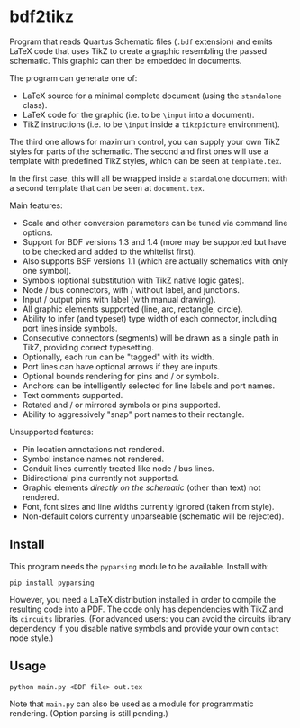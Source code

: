 # bdf2tikz

Program that reads Quartus Schematic files (`.bdf` extension) and emits LaTeX
code that uses TikZ to create a graphic resembling the passed schematic. This
graphic can then be embedded in documents.

The program can generate one of:

 - LaTeX source for a minimal complete document (using the `standalone` class).
 - LaTeX code for the graphic (i.e. to be `\input` into a document).
 - TikZ instructions (i.e. to be `\input` inside a `tikzpicture` environment).

The third one allows for maximum control, you can supply your own TikZ styles
for parts of the schematic. The second and first ones will use a template
with predefined TikZ styles, which can be seen at `template.tex`.

In the first case, this will all be wrapped inside a `standalone` document with
a second template that can be seen at `document.tex`.

Main features:

 - Scale and other conversion parameters can be tuned via command line options.
 - Support for BDF versions 1.3 and 1.4 (more may be supported but
   have to be checked and added to the whitelist first).
 - Also supports BSF versions 1.1 (which are actually schematics with
   only one symbol).
 - Symbols (optional substitution with TikZ native logic gates).
 - Node / bus connectors, with / without label, and junctions.
 - Input / output pins with label (with manual drawing).
 - All graphic elements supported (line, arc, rectangle, circle).
 - Ability to infer (and typeset) type width of each connector,
   including port lines inside symbols.
 - Consecutive connectors (segments) will be drawn as a single path in TikZ,
   providing correct typesetting.
 - Optionally, each run can be "tagged" with its width.
 - Port lines can have optional arrows if they are inputs.
 - Optional bounds rendering for pins and / or symbols.
 - Anchors can be intelligently selected for line labels and port names.
 - Text comments supported.
 - Rotated and / or mirrored symbols or pins supported.
 - Ability to aggressively "snap" port names to their rectangle.

Unsupported features:

 - Pin location annotations not rendered.
 - Symbol instance names not rendered.
 - Conduit lines currently treated like node / bus lines.
 - Bidirectional pins currently not supported.
 - Graphic elements *directly on the schematic* (other than text) not rendered.
 - Font, font sizes and line widths currently ignored (taken from style).
 - Non-default colors currently unparseable (schematic will be rejected).

## Install

This program needs the `pyparsing` module to be available. Install with:

    pip install pyparsing

However, you need a LaTeX distribution installed in order to compile the
resulting code into a PDF. The code only has dependencies with TikZ and its
`circuits` libraries. (For advanced users: you can avoid the circuits library
dependency if you disable native symbols and provide your own `contact` node
style.)

## Usage

    python main.py <BDF file> out.tex

Note that `main.py` can also be used as a module for programmatic rendering.
(Option parsing is still pending.)
